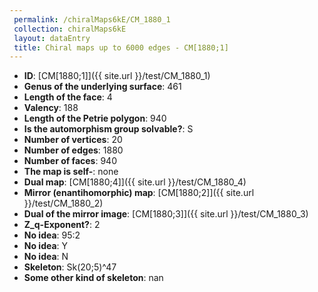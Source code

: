 ```yaml
--- 
 permalink: /chiralMaps6kE/CM_1880_1 
 collection: chiralMaps6kE
 layout: dataEntry
 title: Chiral maps up to 6000 edges - CM[1880;1]
---
```


- **ID**: [CM[1880;1]]({{ site.url }}/test/CM_1880_1)
- **Genus of the underlying surface**: 461
- **Length of the face**: 4
- **Valency**: 188
- **Length of the Petrie polygon**: 940
- **Is the automorphism group solvable?**: S
- **Number of vertices**: 20
- **Number of edges**: 1880
- **Number of faces**: 940
- **The map is self-**: none
- **Dual map**: [CM[1880;4]]({{ site.url }}/test/CM_1880_4)
- **Mirror (enantihomorphic) map**: [CM[1880;2]]({{ site.url }}/test/CM_1880_2)
- **Dual of the mirror image**: [CM[1880;3]]({{ site.url }}/test/CM_1880_3)
- **Z_q-Exponent?**: 2
- **No idea**:  95:2
- **No idea**: Y
- **No idea**: N
- **Skeleton**: Sk(20;5)^47
- **Some other kind of skeleton**: nan
